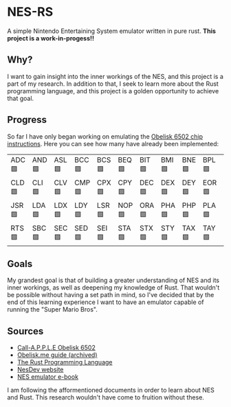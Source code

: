 # NES-RS
A simple Nintendo Entertaining System emulator written in pure rust.
**This project is a work-in-progess!!**

## Why?
I want to gain insight into the inner workings of the NES, and this project is a part of my research. In addition to that, I seek to learn more about the Rust programming language, and this project is a golden opportunity to achieve that goal.

## Progress
So far I have only began working on emulating the [Obelisk 6502 chip instructions](https://www.nesdev.org/obelisk-6502-guide/reference.html).
Here you can see how many have already been implemented:
<table>
	<tr>
		<td>ADC🟩</td>
		<td>AND🟩</td>
		<td>ASL🟩</td>
		<td>BCC🟩</td>
		<td>BCS🟩</td>
		<td>BEQ🟩</td>
		<td>BIT🟩</td>
		<td>BMI🟩</td>
		<td>BNE🟩</td>
		<td>BPL🟩</td>
		<td>BRK🟩</td>
		<td>BVC🟩</td>
		<td>BVS🟩</td>
		<td>CLC🟩</td>
	</tr>
	<tr>
		<td>CLD🟩</td>
		<td>CLI🟩</td>
		<td>CLV🟩</td>
		<td>CMP🟩</td>
		<td>CPX🟩</td>
		<td>CPY🟩</td>
		<td>DEC🟩</td>
		<td>DEX🟩</td>
		<td>DEY🟩</td>
		<td>EOR🟩</td>
		<td>INC🟩</td>
		<td>INX🟩</td>
		<td>INY🟩</td>
		<td>JMP🟩</td>
	</tr>
	<tr>
		<td>JSR🟩</td>
		<td>LDA🟩</td>
		<td>LDX🟩</td>
		<td>LDY🟩</td>
		<td>LSR🟩</td>
		<td>NOP🟩</td>
		<td>ORA🟩</td>
		<td>PHA🟩</td>
		<td>PHP🟩</td>
		<td>PLA🟩</td>
		<td>PLP🟩</td>
		<td>ROL🟩</td>
		<td>ROR🟩</td>
		<td>RTI🟩</td>
	</tr>
	<tr>
		<td>RTS🟩</td>
		<td>SBC🟩</td>
		<td>SEC🟩</td>
		<td>SED🟩</td>
		<td>SEI🟩</td>
		<td>STA🟩</td>
		<td>STX🟩</td>
		<td>STY🟩</td>
		<td>TAX🟩</td>
		<td>TAY🟩</td>
		<td>TSX🟩</td>
		<td>TXA🟩</td>
		<td>TXS🟩</td>
		<td>TYA🟩</td>
	</tr>
</table>

## Goals
My grandest goal is that of building a greater understanding of NES and its inner workings, as well as deepening my knowledge of Rust.
That wouldn't be possible without having a set path in mind, so I've decided that by the end of this learning experience I want to have an emulator capable of running the "Super Mario Bros".

## Sources
- [Call-A.P.P.L.E Obelisk 6502](https://www.callapple.org/obelisk-6502-registers/)
- [Obelisk.me guide (archived)](https://web.archive.org/web/20210909190432/http://www.obelisk.me.uk/6502/)
- [The Rust Programming Language](https://doc.rust-lang.org/book/)
- [NesDev website](https://www.nesdev.org/)
- [NES emulator e-book](https://bugzmanov.github.io/nes_ebook)

I am following the afformentioned documents in order to learn about NES and Rust. This research wouldn't have come to fruition without these.